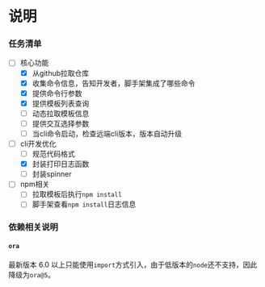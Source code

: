 # 说明

### 任务清单

- [ ] 核心功能
  - [x] 从github拉取仓库
  - [x] 收集命令信息，告知开发者，脚手架集成了哪些命令
  - [x] 提供命令行参数
  - [x] 提供模板列表查询
  - [ ] 动态拉取模板信息
  - [ ] 提供交互选择参数
  - [ ] 当cli命令启动，检查远端cli版本，版本自动升级
- [ ] cli开发优化
  - [ ] 规范代码格式
  - [x] 封装打印日志函数
  - [ ] 封装spinner
- [ ] npm相关
  - [ ] 拉取模板后执行`npm install`
  - [ ] 脚手架查看`npm install`日志信息

### 依赖相关说明

#### `ora`

最新版本 6.0 以上只能使用`import`方式引入，由于低版本的`node`还不支持，因此降级为`ora@5`。

